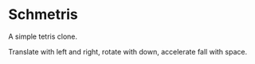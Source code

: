Schmetris
=========

A simple tetris clone.

Translate with left and right, rotate with down, accelerate fall with space.
